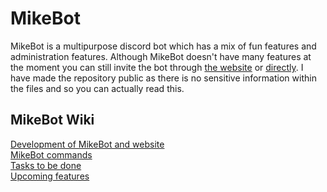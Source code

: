 # MikeBot
MikeBot is a multipurpose discord bot which has a mix of fun features and administration features. Although MikeBot doesn't have many features at the moment you can still invite the bot through [the website](https://wombat24455.github.io/mikebot.github.io/) or [directly](https://discord.com/oauth2/authorize?client_id=639421464185143301&scope=bot&permissions=2146958847). I have made the repository public as there is no sensitive information within the files and so you can actually read this.
## MikeBot Wiki
[Development of MikeBot and website](https://github.com/wombat24455/MikebotDiscordBot/wiki/Development-of-MikeBot-and-MikeBot-website)  
[MikeBot commands](https://github.com/wombat24455/MikebotDiscordBot/wiki/MikeBot-commands)  
[Tasks to be done](https://github.com/wombat24455/MikebotDiscordBot/wiki/Tasks-to-be-done)  
[Upcoming features](https://github.com/wombat24455/MikebotDiscordBot/wiki/Upcoming-features)

